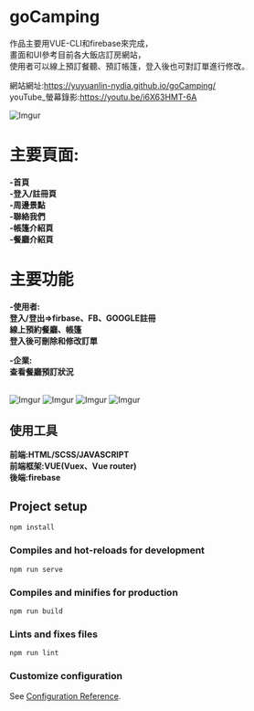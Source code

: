 # goCamping
作品主要用VUE-CLI和firebase來完成，<br>
畫面和UI參考目前各大飯店訂房網站，<br>
使用者可以線上預訂餐聽、預訂帳篷，登入後也可對訂單進行修改。<br>


網站網址:https://yuyuanlin-nydia.github.io/goCamping/<br>
youTube_螢幕錄影:https://youtu.be/i6X63HMT-6A<br>


![Imgur](https://i.imgur.com/iK7VzX9.png)

# 主要頁面:
**-首頁**<br> 
**-登入/註冊頁**<br> 
**-周邊景點**<br> 
**-聯絡我們**<br> 
**-帳篷介紹頁**<br> 
**-餐廳介紹頁**<br> 


# 主要功能
**-使用者:**<br> 
**登入/登出=>firbase、FB、GOOGLE註冊**<br> 
**線上預約餐廳、帳篷**<br> 
**登入後可刪除和修改訂單**<br>

**-企業:**<br> 
**查看餐廳預訂狀況**<br><br>

![Imgur](https://i.imgur.com/IRcMiKG.png)
![Imgur](https://i.imgur.com/m5hn4jR.png)
![Imgur](https://i.imgur.com/mKBTWsL.png)
![Imgur](https://i.imgur.com/1NT4GYw.png)

## 使用工具
**前端:HTML/SCSS/JAVASCRIPT** <br> 
**前端框架:VUE(Vuex、Vue router)** <br> 
**後端:firebase** <br> 

## Project setup
```
npm install
```

### Compiles and hot-reloads for development
```
npm run serve
```

### Compiles and minifies for production
```
npm run build
```

### Lints and fixes files
```
npm run lint
```

### Customize configuration
See [Configuration Reference](https://cli.vuejs.org/config/).
